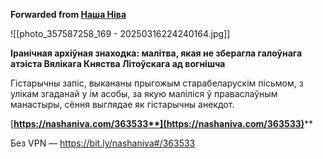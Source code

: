 **Forwarded from [Наша Ніва](https://t.me/nashaniva/96853)**

![[photo_357587258_169 - 20250316224240164.jpg]]

**Іранічная архіўная знаходка: малітва, якая не зберагла галоўнага атэіста Вялікага Княства Літоўскага ад вогнішча**

Гістарычны запіс, выкананы прыгожым старабеларускім пісьмом, з улікам згаданай у ім асобы, за якую маліліся ў праваслаўным манастыры, сёння выглядае як гістарычны анекдот. 

[**https://nashaniva.com/363533**](https://nashaniva.com/363533)****

Без VPN — https://bit.ly/nashaniva#/363533